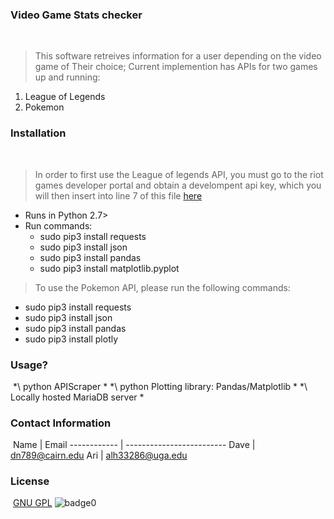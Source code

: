 ### Video Game Stats checker
​
> This software retreives information for a user depending on the video game of Their choice; Current implemention has APIs for two games up and running:
1. League of Legends
2. Pokemon
​
### Installation
​
> In order to first use the League of legends API, you must go to the riot games developer portal and obtain a develompent api key, which you will then insert into line 7 of this file [here](LeagueOfLegendsAPI.py)

* Runs in Python 2.7>
* Run commands:
  * sudo pip3 install requests
  * sudo pip3 install json
  * sudo pip3 install pandas
  * sudo pip3 install matplotlib.pyplot

> To use the Pokemon API, please run the following commands:

  * sudo pip3 install requests
  * sudo pip3 install json
  * sudo pip3 install pandas
  * sudo pip3 install plotly
​
### Usage?
​
*\ python APIScraper \*
*\ python Plotting library: Pandas/Matplotlib \*
*\ Locally hosted MariaDB server \*
​
### Contact Information
​
Name         | Email
------------ | -------------------------
Dave       | dn789@cairn.edu
Ari       | alh33286@uga.edu
​
### License
​
[GNU GPL](license)
![badge0](https://img.shields.io/static/v1?label=<License>&message=GNU>&color=<BLUE>)
